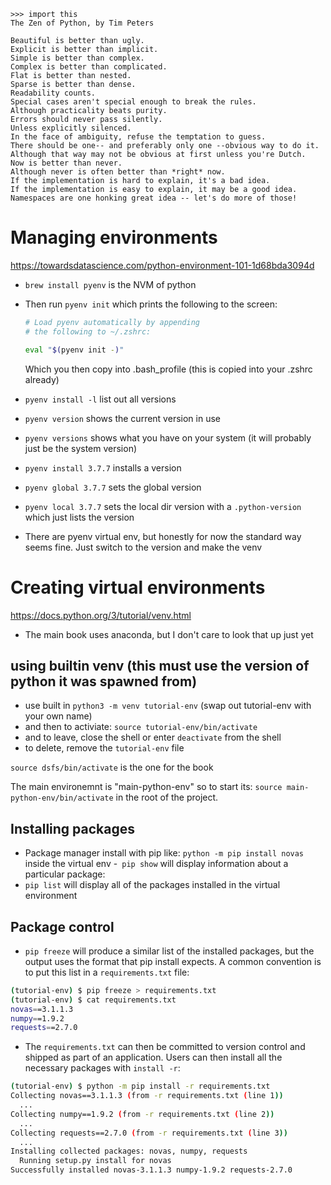 ```text
>>> import this
The Zen of Python, by Tim Peters

Beautiful is better than ugly.
Explicit is better than implicit.
Simple is better than complex.
Complex is better than complicated.
Flat is better than nested.
Sparse is better than dense.
Readability counts.
Special cases aren't special enough to break the rules.
Although practicality beats purity.
Errors should never pass silently.
Unless explicitly silenced.
In the face of ambiguity, refuse the temptation to guess.
There should be one-- and preferably only one --obvious way to do it.
Although that way may not be obvious at first unless you're Dutch.
Now is better than never.
Although never is often better than *right* now.
If the implementation is hard to explain, it's a bad idea.
If the implementation is easy to explain, it may be a good idea.
Namespaces are one honking great idea -- let's do more of those!
```

# Managing environments
https://towardsdatascience.com/python-environment-101-1d68bda3094d
- `brew install pyenv` is the NVM of python
- Then run `pyenv init` which prints the following to the screen:

    ```bash
    # Load pyenv automatically by appending
    # the following to ~/.zshrc:

    eval "$(pyenv init -)"
    ```

  Which you then copy into .bash_profile (this is copied into your .zshrc already)

- `pyenv install -l` list out all versions
- `pyenv version` shows the current version in use
- `pyenv versions` shows what you have on your system (it will probably just be the system version)
- `pyenv install 3.7.7` installs a version
- `pyenv global 3.7.7` sets the global version
- `pyenv local 3.7.7` sets the local dir version with a `.python-version` which just lists the version
- There are pyenv virtual env, but honestly for now the standard way seems fine. Just switch to the version and make the venv

# Creating virtual environments
https://docs.python.org/3/tutorial/venv.html
- The main book uses anaconda, but I don't care to look that up just yet

## using builtin venv (this must use the version of python it was spawned from)
- use built in `python3 -m venv tutorial-env` (swap out tutorial-env with your own name)
- and then to activiate: `source tutorial-env/bin/activate`
- and to leave, close the shell or enter `deactivate` from the shell
- to delete, remove the `tutorial-env` file

`source dsfs/bin/activate` is the one for the book

The main environemnt is "main-python-env" so to start its: `source main-python-env/bin/activate` in the root of the project.


## Installing packages
- Package manager install with pip like: `python -m pip install novas` inside the virtual env
-` pip show` will display information about a particular package:
- `pip list` will display all of the packages installed in the virtual environment

## Package control
- `pip freeze` will produce a similar list of the installed packages, but the output uses the format that pip install expects. A common convention is to put this list in a `requirements.txt` file:

```bash
(tutorial-env) $ pip freeze > requirements.txt
(tutorial-env) $ cat requirements.txt
novas==3.1.1.3
numpy==1.9.2
requests==2.7.0
```
- The `requirements.txt` can then be committed to version control and shipped as part of an application. Users can then install all the necessary packages with `install -r`:

```bash
(tutorial-env) $ python -m pip install -r requirements.txt
Collecting novas==3.1.1.3 (from -r requirements.txt (line 1))
  ...
Collecting numpy==1.9.2 (from -r requirements.txt (line 2))
  ...
Collecting requests==2.7.0 (from -r requirements.txt (line 3))
  ...
Installing collected packages: novas, numpy, requests
  Running setup.py install for novas
Successfully installed novas-3.1.1.3 numpy-1.9.2 requests-2.7.0
```